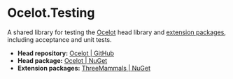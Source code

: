 # Ocelot.Testing
A shared library for testing the [Ocelot](https://github.com/ThreeMammals/Ocelot) head library and [extension packages](https://www.nuget.org/profiles/ThreeMammals), including acceptance and unit tests.

- **Head repository:** [Ocelot | GitHub](https://github.com/ThreeMammals/Ocelot)
- **Head package:** [Ocelot | NuGet](https://www.nuget.org/packages/Ocelot)
- **Extension packages:** [ThreeMammals | NuGet](https://www.nuget.org/profiles/ThreeMammals)
